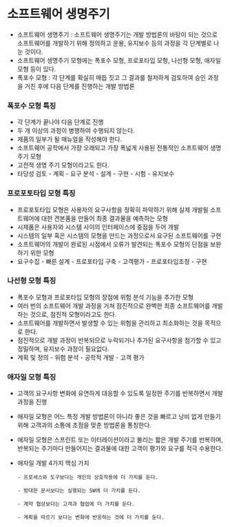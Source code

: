 # 소프트웨어 생명주기

- 소프트웨어 생명주기 : 소프트웨어 생명주기는 개발 방법론의 바탕이 되는 것으로 소프트웨어를 개발하기 위해 정의하고 운용, 유지보수 등의 과정을 각 단계별로 나눈 것이다.
- 소프트웨어 생명주기 모형에는 폭포수 모형, 프로포타입 모형, 나선형 모형, 애자일 모형 등이 있다.
- 폭포수 모형 : 각 단계를 확실히 매듭 짓고 그 결과를 철저하게 검토하여 승인 과정을 거친 후에 다음 단계를 진행하는 개발 방법론

      

### 폭포수 모형 특징

- 각 단계가 끝나야 다음 단계로 진행
- 두 개 이상의 과정이 병행하여 수행되지 않는다.
- 제품의 일부가 될 매뉴얼을 작성해야 한다.
- 소프트웨어 공학에서 가장 오래되고 가장 폭넓게 사용된 전통적인 소프트웨어 생명 주기 모형
- 고전적 생명 주기 모형이라고도 한다.
- 타당성 검토 - 계획 - 요구 분석 - 설계 - 구현 - 시험 - 유지보수

### 프로포토타입 모형 특징

- 프로포토타입 모형은 사용자의 요구사항을 정확히 파악하기 위해 실제 개발될 소프트웨어에 대한 견본품을 만들어 최종 결과물을 예측하는 모형
- 시제품은 사용자와 시스템 사이의 인터페이스에 중점을 두어 개발
- 시스템의 일부 혹은 시스템의 모형을 만드는 과정으로서 요구된 소프트웨어를 구현
- 소프트웨어의 개발이 완료된 시점에서 오류가 발견되는 폭포수 모형의 단점을 보완하기 위한 모형
- 요구수집 - 빠른 설계 - 프로포타입 구축 - 고객평가 - 프로포타입조정 - 구현

### 나선형 모형 특징

- 폭포수 모형과 프로포타입 모형의 장점에 위험 분석 기능을 추가한 모형
- 여러 번의 소프트웨어 개발 과정을 거쳐 점진적으로 완벽한 최종 소프트웨어를 개발하는 것으로, 점진적 모형이라고도 한다.
- 소프트웨어를 개발하면서 발생할 수 있는 위험을 관리하고 최소화하는 것을 목적으로 한다.
- 점진적으로 개발 과정이 반복되므로 누락되거나 추가된 요구사항을 첨가할 수 있고 정밀하며, 유지보수 과정이 필요없다.
- 계획 및 정의 - 위험 분석 - 공학적 개발 - 고객 평가

### 애자일 모형 특징

- 고객의 요구사항 변화에 유연하게 대응할 수 있도록 일정한 주기를 반복하면서 개발과정을 진행
- 애자일 모형은 어느 특정 개발 방법론이 아니라 좋은 것을 빠르고 낭비 없게 만들기 위해 고객과의 소통에 초점을 맞춘 방법론을 통칭한다.
- 애자일 모형은 스프린트 또는 이터레이션이라고 불리는 짧은 개발 주기를 반복하며, 반복되는 주기마다 만들어지는 결과물에 대한 고객이 평가와 요구를 적극 수용한다.
- 애자일 개발 4가지 핵심 가치

      - 프로세스와 도구보다는 개인의 상호작용에 더 가치를 둔다.

      - 방대한 문서보다는 실행되는 SW에 더 가치를 둔다.

      - 계약 협상보다는 고객과 협업에 더 가치를 둔다.

      - 계획을 따르기 보다는 변화에 반응하는 것에 더 가치를 둔다.